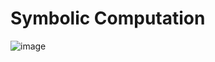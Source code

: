 # Symbolic Computation

![image](https://github.com/foamliu/Symbolic-Computation/raw/master/image/examples.png)